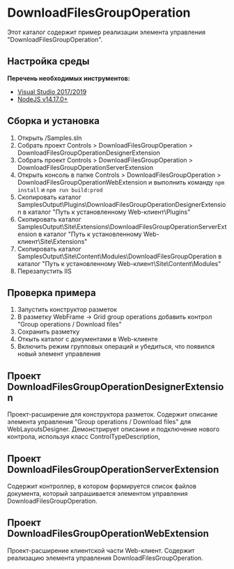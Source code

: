 ﻿# DownloadFilesGroupOperation

Этот каталог содержит пример реализации элемента управления "DownloadFilesGroupOperation".

## Настройка среды

**Перечень необходимых инструментов:** 
* [Visual Studio 2017/2019](https://www.visualstudio.com)
* [NodeJS v14.17.0+](https://nodejs.org/en/)

## Сборка и установка

1. Открыть /Samples.sln
2. Собрать проект Controls > DownloadFilesGroupOperation > DownloadFilesGroupOperationDesignerExtension
3. Собрать проект Controls > DownloadFilesGroupOperation > DownloadFilesGroupOperationServerExtension
4. Открыть консоль в папке Controls > DownloadFilesGroupOperation > DownloadFilesGroupOperationWebExtension и выполнить команду `npm install` и `npm run build:prod`
5. Скопировать каталог SamplesOutput\Plugins\DownloadFilesGroupOperationDesignerExtension в каталог "Путь к установленному Web-клиент\Plugins"
6. Скопировать каталог SamplesOutput\Site\Extensions\DownloadFilesGroupOperationServerExtension в каталог "Путь к установленному Web-клиент\Site\Extensions"
7. Скопировать каталог SamplesOutput\Site\Content\Modules\DownloadFilesGroupOperation в каталог "Путь к установленному Web-клиент\Site\Content\Modules"
8. Перезапустить IIS

## Проверка примера

1. Запустить конструктор разметок
2. В разметку WebFrame -> Grid group operations добавить контрол "Group operations / Download files"
3. Сохранить разметку
4. Откыть каталог с документами в Web-клиенте
5. Включить режим групповых операций и убедиться, что появился новый элемент управления

## Проект DownloadFilesGroupOperationDesignerExtension

Проект-расширение для конструктора разметок. Содержит описание элемента управления "Group operations / Download files" для WebLayoutsDesigner.
Демонстрирует описание и подключение нового контрола, используя класс ControlTypeDescription, 

## Проект DownloadFilesGroupOperationServerExtension

Содержит контроллер, в котором формируется список файлов документа, который запрашивается элементом управления DownloadFilesGroupOperation.

## Проект DownloadFilesGroupOperationWebExtension

Проект-расширение клиентской части Web-клиент. Содержит реализацию элемента управления DownloadFilesGroupOperation.
